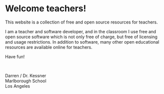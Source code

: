 # Welcome teachers!

This website is a collection of free and open source resources
for teachers.  

I am a teacher and software developer, and in the classroom I use free and open
source software which is not only free of charge, but free of licensing and
usage restrictions.  In addition to software, many other open educational
resources are available online for teachers.

Have fun!

<br/>

Darren / Dr. Kessner  
Marlborough School   
Los Angeles  


